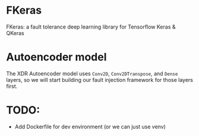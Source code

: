 # FKeras
FKeras: a fault tolerance deep learning library for Tensorflow Keras &amp; QKeras


# Autoencoder model

The XDR Autoencoder model uses `Conv2D`, `Conv2DTranspose`, and `Dense` layers, so we will start building our fault injection framework for those layers first.

# TODO:

* Add Dockerfile for dev environment (or we can just use venv)